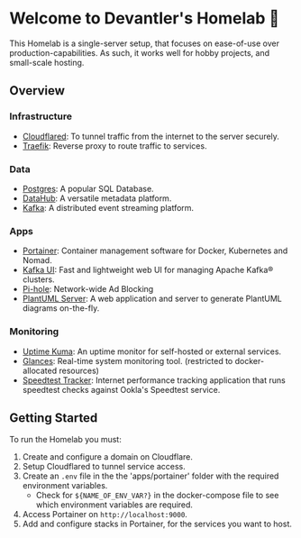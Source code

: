 # Welcome to Devantler's Homelab 🚀

This Homelab is a single-server setup, that focuses on ease-of-use over production-capabilities. As such, it works well for hobby projects, and small-scale hosting.

## Overview

### Infrastructure

- [Cloudflared](https://github.com/cloudflare/cloudflared): To tunnel traffic from the internet to the server securely.
- [Traefik](https://traefik.io/traefik/): Reverse proxy to route traffic to services.

### Data

- [Postgres](https://www.postgresql.org): A popular SQL Database.
- [DataHub](https://datahubproject.io): A versatile metadata platform.
- [Kafka](https://kafka.apache.org): A distributed event streaming platform.

### Apps

- [Portainer](https://www.portainer.io): Container management software for Docker, Kubernetes and Nomad.
- [Kafka UI](https://github.com/provectus/kafka-ui): Fast and lightweight web UI for managing Apache Kafka® clusters. 
- [Pi-hole](https://pi-hole.net): Network-wide Ad Blocking
- [PlantUML Server](https://github.com/plantuml/plantuml-server): A web application and server to generate PlantUML diagrams on-the-fly.

### Monitoring

- [Uptime Kuma](https://github.com/louislam/uptime-kuma): An uptime monitor for self-hosted or external services.
- [Glances](https://nicolargo.github.io/glances/): Real-time system monitoring tool. (restricted to docker-allocated resources)
- [Speedtest Tracker](https://github.com/alexjustesen/speedtest-tracker): Internet performance tracking application that runs speedtest checks against Ookla's Speedtest service.

## Getting Started

To run the Homelab you must:

1. Create and configure a domain on Cloudflare.
2. Setup Cloudflared to tunnel service access.
3. Create an `.env` file in the the 'apps/portainer' folder with the required environment variables. 
    - Check for `${NAME_OF_ENV_VAR?}` in the docker-compose file to see which environment variables are required.
4. Access Portainer on `http://localhost:9000`.
5. Add and configure stacks in Portainer, for the services you want to host.
